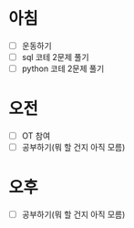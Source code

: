 # 아침
- [ ] 운동하기  
- [ ] sql 코테 2문제 풀기 
- [ ] python 코테 2문제 풀기
# 오전
- [ ] OT 참여
- [ ] 공부하기(뭐 할 건지 아직 모름)
# 오후
- [ ] 공부하기(뭐 할 건지 아직 모름)